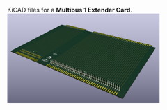 KiCAD files for a <b>Multibus 1 Extender Card</b>.<br />
<img src="./Multibus-1-extender/PCB_shot.jpg" width="350" title="Multibus 1 extender card">
